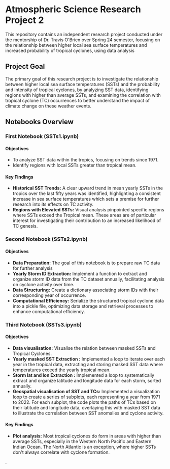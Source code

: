 # Atmospheric Science Research Project 2

This repository contains an independent research project conducted under the mentorship of Dr. Travis O'Brien over Spring 24 semester, focusing on the relationship between higher local sea surface temperatures and increased probability of tropical cyclones, using data analysis 

## Project Goal

The primary goal of this research project is to investigate the relationship between higher local sea surface temperatures (SSTs) and the probability and intensity of tropical cyclones, by analyzing SST data, identifying regions with higher than average SSTs, and examining the correlation with tropical cyclone (TC) occurrences to better understand the impact of climate change on these weather events.

## Notebooks Overview

### First Notebook (SSTs1.ipynb)

#### Objectives

- To analyze SST data within the tropics, focusing on trends since 1971.
- Identify regions with local SSTs greater than tropical mean.

#### Key Findings

- **Historical SST Trends:** A clear upward trend in mean yearly SSTs in the tropics over the last fifty years was identified, highlighting a consistent increase in sea surface temperatures which sets a premise for further research into its effects on TC activity.
- **Regions with Elevated SSTs:** Visual analysis pinpointed specific regions where SSTs exceed the Tropical mean. These areas are of particular interest for investigating their contribution to an increased likelihood of TC genesis.

### Second Notebook (SSTs2.ipynb)

#### Objectives

- **Data Preparation:** The goal of this notebook is to prepare raw TC data for further analysis
- **Yearly Storm ID Extraction:** Implement a function to extract and organize storm ID data from the TC dataset annually, facilitating analysis on cyclone activity over time.
- **Data Structuring:** Create a dictionary associating storm IDs with their corresponding year of occurrence.
- **Computational Efficiency:** Serialize the structured tropical cyclone data into a pickle file, optimizing data storage and retrieval processes to enhance computational efficiency.

### Third Notebook (SSTs3.ipynb)

#### Objectives

- **Data visualisation:** Visualise the relation between masked SSTs and Tropical Cyclones.
- **Yearly masked SST Extraction :** Implemented a loop to iterate over each year in the tropical data, extracting and storing masked SST data where temperatures exceed the yearly tropical mean.
- **Storm lat and lon Extraction :** Implemented a loop to systematically extract and organize latitude and longitude data for each storm, sorted annually.
- **Geospatial visualisation of SST and TCs:** Implemented a visualization loop to create a series of subplots, each representing a year from 1971 to 2022. For each subplot, the code plots the paths of TCs based on their latitude and longitude data, overlaying this with masked SST data to illustrate the correlation between SST anomalies and cyclone activity.

#### Key Findings

- **Plot analysis:** Most tropical cyclones do form in areas with higher than average SSTs, especially in the Western North Pacific and Eastern Indian Ocean. The North Atlantic is an exception, where higher SSTs don't always correlate with cyclone formation.











.




